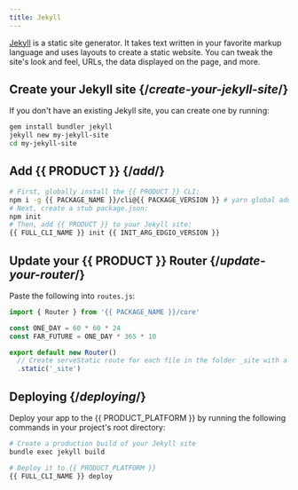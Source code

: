 ```yaml
---
title: Jekyll
---
```


[Jekyll](https://jekyllrb.com/) is a static site generator. It takes text written in your favorite markup language and uses layouts to create a static website. You can tweak the site's look and feel, URLs, the data displayed on the page, and more.

## Create your Jekyll site {/*create-your-jekyll-site*/}

If you don't have an existing Jekyll site, you can create one by running:

```bash
gem install bundler jekyll
jekyll new my-jekyll-site
cd my-jekyll-site
```

## Add {{ PRODUCT }} {/*add*/}

```bash
# First, globally install the {{ PRODUCT }} CLI:
npm i -g {{ PACKAGE_NAME }}/cli@{{ PACKAGE_VERSION }} # yarn global add {{ PACKAGE_NAME }}/cli@{{ PACKAGE_VERSION }}
# Next, create a stub package.json:
npm init
# Then, add {{ PRODUCT }} to your Jekyll site:
{{ FULL_CLI_NAME }} init {{ INIT_ARG_EDGIO_VERSION }}
```

## Update your {{ PRODUCT }} Router {/*update-your-router*/}

Paste the following into `routes.js`:

```js
import { Router } from '{{ PACKAGE_NAME }}/core'

const ONE_DAY = 60 * 60 * 24
const FAR_FUTURE = ONE_DAY * 365 * 10

export default new Router()
  // Create serveStatic route for each file in the folder _site with a cache-control header of 's-maxage=315360000'
  .static('_site')
```

## Deploying {/*deploying*/}

Deploy your app to the {{ PRODUCT_PLATFORM }} by running the following commands in your project's root directory:

```bash
# Create a production build of your Jekyll site
bundle exec jekyll build

# Deploy it to {{ PRODUCT_PLATFORM }}
{{ FULL_CLI_NAME }} deploy
```
